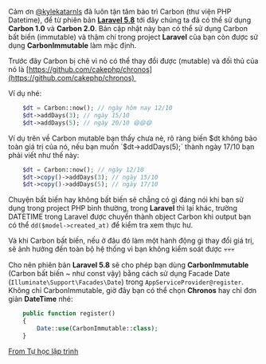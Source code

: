 Cảm ơn [@kylekatarnls](https://github.com/kylekatarnls "@kylekatarnls") đã luôn tận tâm bảo trì Carbon (thư viện PHP Datetime), để từ phiên bản [**Laravel 5.8**](https://tuhoclaptrinh.net/go/CS6zFY "Category Laravel 5.8") tới đây chúng ta đã có thể sử dụng **Carbon 1.0** và **Carbon 2.0**. Bản cập nhật này bạn có thể sử dụng Carbon bất biến (immutable) và thậm chí trong project **Laravel** của bạn còn được sử dụng **CarbonImmutable** làm mặc định.

Trước đây Carbon bị chê vì nó có thể thay đổi được (mutable) và đối thủ của nó là [https://github.com/cakephp/chronos](https://github.com/cakephp/chronos) 

Ví dụ nhé:
```php
    $dt = Carbon::now(); // ngày hôm nay 12/10
    $dt->addDays(3); // ngày 15/10
    $dt->addDays(5); // ngày 20/10 😄😄😄
```
Ví dụ trên về Carbon mutable bạn thấy chưa nè, rõ ràng biến $dt không bảo toàn giá trị của nó, nếu bạn muốn `$dt->addDays(5);` thành ngày 17/10 bạn phải viết như thế này:
```php
    $dt = Carbon::now(); // ngày 12/10
    $dt->copy()->addDays(3); // ngày 15/10
    $dt->copy()->addDays(5); // ngày 17/10
```
Chuyện bất biến hay không bất biến sẽ chẳng có gì đáng nói khi bạn sử dụng trong project PHP bình thường, trong **Laravel** thì lại khác, trường DATETIME trong Laravel được chuyển thành object Carbon khi output bạn có thể `dd($model->created_at)` để kiểm tra xem thực hư.

Và khi Carbon bất biến, nếu ở đâu đó làm một hành động gì thay đổi giá trị, sẽ ảnh hưởng đến toàn bộ hệ thống vì bạn không kiểm soát được 💀💀💀

Cho nên phiên bản **Laravel 5.8** sẽ cho phép bạn dùng **CarbonImmutable** (Carbon bất biến ~ như const vậy) bằng cách sử dụng Facade Date (`Illuminate\Support\Facades\Date`) trong `AppServiceProvider@register`.  Không chỉ CarbonImmutable, giờ đây bạn có thể chọn **Chronos** hay chỉ đơn giản **DateTime** nhé:
```php
    public function register()
    {
        Date::use(CarbonImmutable::class);
    }
```
[From Tự học lập trình](https://tuhoclaptrinh.net/posts/laravel-5-8-cap-nhat-carbon-2-0)